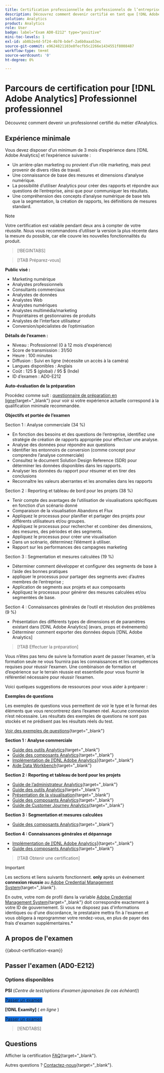 ```yaml
---
title: Certification professionnelle des professionnels de l’entreprise
description: Découvrez comment devenir certifié en tant que [!DNL Adobe Analytics] Professionnel du praticien de l'entreprise.
solution: Analytics
product: Analytics
role: User
badge: label="Exam AD0-E212" type="positive"
mini-toc-levels: 1
exl-id: ab0b2e4d-5f24-4b78-bdef-2a6b0aaa53ec
source-git-commit: e9624821103e8fecfb5c2266e1434551f8008487
workflow-type: tm+mt
source-wordcount: '0'
ht-degree: 0%

---
```


# Parcours de certification pour [!DNL Adobe Analytics] Professionnel professionnel

Découvrez comment devenir un professionnel certifié du métier d’Analytics.

## Expérience minimale

Vous devez disposer d’un minimum de 3 mois d’expérience dans [!DNL Adobe Analytics] et l’expérience suivante :

* Un arrière-plan marketing ou provient d’un rôle marketing, mais peut provenir de divers rôles de travail.
* Une connaissance de base des mesures et dimensions d’analyse numérique.
* La possibilité d’utiliser Analytics pour créer des rapports et répondre aux questions de l’entreprise, ainsi que pour communiquer les résultats.
* Une compréhension des concepts d’analyse numérique de base tels que la segmentation, la création de rapports, les définitions de mesures standard.

>[!NOTE]
>
>Votre certification est valable pendant deux ans à compter de votre réussite. Nous vous recommandons d’utiliser la version la plus récente dans la mesure du possible, car elle couvre les nouvelles fonctionnalités du produit.

>[!BEGINTABS]

>[!TAB Préparez-vous]

**Public visé :**

* Marketing numérique
* Analystes professionnels
* Consultants commerciaux
* Analystes de données
* Analystes Web
* Analystes numériques
* Analystes multimédia/marketing
* Propriétaires et gestionnaires de produits
* Analystes de l’interface utilisateur
* Conversion/spécialistes de l’optimisation

**Détails de l’examen :**

* Niveau : Professionnel (0 à 12 mois d&#39;expérience)
* Score de transmission : 31/50
* Heure : 100 minutes
* Diffusion : Suivi en ligne (nécessite un accès à la caméra)
* Langues disponibles : Anglais
* Coût : 125 $ (global) / 95 $ (Inde)
* ID d’examen : AD0-E212

**Auto-évaluation de la préparation**

Procédez comme suit : [questionnaire de préparation en ligne](https://scorpion.caveon.com/launchpad/ad-q-e129-readiness-questionnaire-for-adobe-aem-assets-developer-professional-exam-copy-w9tako/ad-q-e212-readiness-questionnaire-for-adobe-analytics-business-practitioner-professional-exam){target="_blank"} pour voir si votre expérience actuelle correspond à la qualification minimale recommandée.

**Objectifs et portée de l’examen**

Section 1 : Analyse commerciale (34 %)

* En fonction des besoins et des questions de l’entreprise, identifiez une stratégie de création de rapports appropriée pour effectuer une analyse.
* Analyse des données pour répondre aux questions
* Identifier les entonnoirs de conversion (comme concept pour comprendre l’analyse commerciale)
* Consultez le document Solution Design Reference (SDR) pour déterminer les données disponibles dans les rapports.
* Analyser les données du rapport pour résumer et en tirer des conclusions
* Reconnaître les valeurs aberrantes et les anomalies dans les rapports

Section 2 : Reporting et tableau de bord pour les projets (38 %)

* Tenir compte des avantages de l’utilisation de visualisations spécifiques en fonction d’un scénario donné
* Comparaison de la visualisation Abandons et Flux
* Appliquez le processus pour planifier et partager des projets pour différents utilisateurs et/ou groupes.
* Appliquez le processus pour rechercher et combiner des dimensions, des mesures, des périodes et des segments.
* Appliquez le processus pour créer une visualisation
* Dans un scénario, déterminez l’élément à utiliser.
* Rapport sur les performances des campagnes marketing

Section 3 : Segmentation et mesures calculées (19 %)

* Déterminer comment développer et configurer des segments de base à l’aide des bonnes pratiques
* appliquer le processus pour partager des segments avec d’autres membres de l’entreprise ;
* Application de segments aux projets et aux composants
* Appliquez le processus pour générer des mesures calculées et/ou segmentées de base.

Section 4 : Connaissances générales de l’outil et résolution des problèmes (9 %)

* Présentation des différents types de dimensions et de paramètres existant dans [!DNL Adobe Analytics] (evars, props et événements)
* Déterminer comment exporter des données depuis [!DNL Adobe Analytics]

>[!TAB Effectuer la préparation]

Vous n’êtes pas tenu de suivre la formation avant de passer l’examen, et la formation seule ne vous fournira pas les connaissances et les compétences requises pour réussir l’examen. Une combinaison de formation et d’expérience sur le terrain réussie est essentielle pour vous fournir le référentiel nécessaire pour réussir l’examen.

Voici quelques suggestions de ressources pour vous aider à préparer :

**Exemples de questions**

Les exemples de questions vous permettent de voir le type et le format des éléments que vous rencontrerez dans l’examen réel. Aucune connexion n’est nécessaire. Les résultats des exemples de questions ne sont pas stockés et ne prédisent pas les résultats réels du test.

[Voir des exemples de questions](https://scorpion.caveon.com/launchpad/ad0-e212-adobe-analytics-business-practitioner-professional-copy-th4xdu){target="_blank"}

**Section 1 : Analyse commerciale**

* [Guide des outils Analytics](https://experienceleague.adobe.com/docs/analytics/analyze/home.html?lang=fr){target="_blank"}
* [Guide des composants Analytics](https://experienceleague.adobe.com/docs/analytics/components/home.html?lang=fr){target="_blank"}
* [Implémentation de  [!DNL Adobe Analytics]](https://experienceleague.adobe.com/docs/analytics/implementation/home.html?lang=fr){target="_blank"}
* [Aide Data Workbench](https://experienceleague.adobe.com/docs/data-workbench/using/home.html?lang=fr){target="_blank"}

**Section 2 : Reporting et tableau de bord pour les projets**

* [Guide de l’administrateur Analytics](https://experienceleague.adobe.com/docs/analytics/admin/home.html?lang=fr){target="_blank"}
* [Guide des outils Analytics](https://experienceleague.adobe.com/docs/analytics/analyze/home.html?lang=fr){target="_blank"}
* [Présentation de la visualisation](https://experienceleague.adobe.com/docs/analytics/analyze/analysis-workspace/visualizations/freeform-analysis-visualizations.html#quick-viz){target="_blank"}
* [Guide des composants Analytics](https://experienceleague.adobe.com/docs/analytics/components/home.html?lang=fr){target="_blank"}
* [Guide de Customer Journey Analytics](https://experienceleague.adobe.com/docs/analytics-platform/using/cja-landing.html?lang=fr){target="_blank"}

**Section 3 : Segmentation et mesures calculées**

* [Guide des composants Analytics](https://experienceleague.adobe.com/docs/analytics/components/home.html?lang=fr){target="_blank"}

**Section 4 : Connaissances générales et dépannage**

* [Implémentation de  [!DNL Adobe Analytics]](https://experienceleague.adobe.com/docs/analytics/implementation/home.html?lang=fr){target="_blank"}
* [Guide des composants Analytics](https://experienceleague.adobe.com/docs/analytics/components/home.html?lang=fr){target="_blank"}

>[!TAB Obtenir une certification]

>[!IMPORTANT]
>
>Les sections et liens suivants fonctionnent. **only**  après un événement **connexion réussie** au [Adobe Credential Management System](https://www.certmetrics.com/adobe){target="_blank"}.
>
>En outre, votre nom de profil dans la variable [Adobe Credential Management System](https://www.certmetrics.com/adobe){target="_blank"} doit correspondre exactement à votre ID de gouvernement. Si vous ne disposez pas d&#39;informations identiques ou d&#39;une discordance, le prestataire mettra fin à l&#39;examen et vous obligera à reprogrammer votre rendez-vous, en plus de payer des frais d&#39;examen supplémentaires.*

## A propos de l&#39;examen

{{about-certification-exam}}

## Passer l&#39;examen (AD0-E212)

### Options disponibles

**PSI** (*Centre de test/options d’examen japonaises (le cas échéant)*)

<a href="https://www.certmetrics.com/adobe/candidate/psi_sso_adobe.aspx?redir=yes&amp;ec=AD0-E212" target="_blank" class="spectrum-Button spectrum-Button--fill spectrum-Button--accent spectrum-Button--sizeM is-margin-bottom-big-big at-element-click-tracking" style="background-color:#1473E6">

<span class="spectrum-Button-label has-no-wrap">
   Passer un examen
</span>
</a>

**[!DNL Examity]** ( *en ligne* )

<a href="https://www.certmetrics.com/adobe/candidate/examity_sso.aspx?eid=AD0-E212" target="_blank" class="spectrum-Button spectrum-Button--fill spectrum-Button--accent spectrum-Button--sizeM is-margin-bottom-big-big at-element-click-tracking" style="background-color:#1473E6">

<span class="spectrum-Button-label has-no-wrap">
   Passer un examen
</span>
</a>

>[!ENDTABS]

## Questions

Afficher la certification [FAQ](https://experienceleague.adobe.com/docs/certification/certification/faq.html){target="_blank"}.

Autres questions ? [Contactez-nous](mailto:certif@adobe.com){target="_blank"}.
